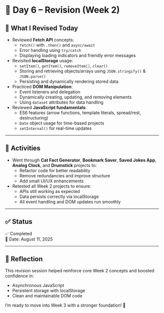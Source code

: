 # 🔄 Day 6 – Revision (Week 2)

## 📘 What I Revised Today

- Reviewed **Fetch API** concepts:
  - `fetch()` with `.then()` and `async/await`
  - Error handling using `try/catch`
  - Displaying loading indicators and friendly error messages
- Revisited **localStorage** usage:
  - `setItem()`, `getItem()`, `removeItem()`, `clear()`
  - Storing and retrieving objects/arrays using `JSON.stringify()` & `JSON.parse()`
  - Persisting and dynamically rendering stored data
- Practiced **DOM Manipulation**:
  - Event listeners and delegation
  - Dynamically creating, updating, and removing elements
  - Using `dataset` attributes for data handling
- Reviewed **JavaScript fundamentals**:
  - ES6 features (arrow functions, template literals, spread/rest, destructuring)
  - `Date` object usage for time-based projects
  - `setInterval()` for real-time updates

---

## 📌 Activities

- Went through **Cat Fact Generator**, **Bookmark Saver**, **Saved Jokes App**, **Analog Clock**, and **Drumstick** projects to:
  - Refactor code for better readability
  - Remove redundancies and improve structure
  - Add small UI/UX enhancements
- Retested all Week 2 projects to ensure:
  - APIs still working as expected
  - Data persists correctly via localStorage
  - All event handling and DOM updates run smoothly

---

## ✅ Status

✅ Completed  
📅 Date: August 11, 2025

---

## 🎯 Reflection

This revision session helped reinforce core Week 2 concepts and boosted confidence in:
- Asynchronous JavaScript
- Persistent storage with localStorage
- Clean and maintainable DOM code

I’m ready to move into Week 3 with a stronger foundation! 🚀
